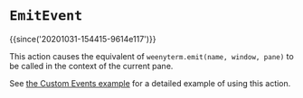 # `EmitEvent`

{{since('20201031-154415-9614e117')}}

This action causes the equivalent of `weenyterm.emit(name, window, pane)` to be
called in the context of the current pane.

See [the Custom Events example](../weenyterm/on.md#custom-events) for a detailed
example of using this action.

